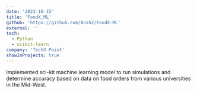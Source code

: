 ```yaml
---
date: '2023-10-15'
title: 'FoodX_ML'
github: 'https://github.com/Ansh2/FoodX-ML'
external: ''
tech:
  - Python
  - scikit-learn
company: 'TechX Point'
showInProjects: true
---
```


Implemented sci-kit machine learning model to run simulations and determine accuracy based on data on food orders from various universities in the Mid-West.
